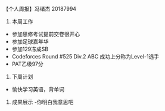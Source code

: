 ﻿【个人周报】冯绪杰 20187994

1. 本周工作

- 参加思修考试提前交卷很开心
- 参加足球嘉年华
- 参加129冻成SB
- Codeforces Round #525 Div.2 ABC 成功上分称为Level-1选手
- PAT乙级97分

1. 下周计划

- 愉快学习英语，背单词

1. 成果展示
   -你明白我意思吧 
